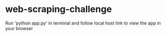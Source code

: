 # web-scraping-challenge

Run 'python app.py' in terminal and follow local host link to view the app in your browser
